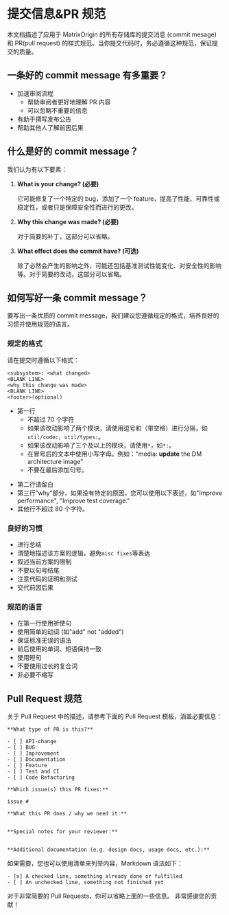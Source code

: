 # **提交信息&PR 规范**

本文档描述了应用于 MatrixOrigin 的所有存储库的提交消息 (commit mesage) 和 PR(pull request) 的样式规范。当你提交代码时，务必遵循这种规范，保证提交的质量。

## **一条好的 commit message 有多重要？**

- 加速审阅流程
    - 帮助审阅者更好地理解 PR 内容
    - 可以忽略不重要的信息
- 有助于撰写发布公告
- 帮助其他人了解前因后果

## **什么是好的 commit message？**

我们认为有以下要素：

1. **What is your change? (必要)**

    它可能修复了一个特定的 bug，添加了一个 feature，提高了性能、可靠性或稳定性，或者只是保障安全性而进行的更改。

2. **Why this change was made? (必要)**

    对于简要的补丁，这部分可以省略。

3. **What effect does the commit have? (可选)**

    除了必然会产生的影响之外，可能还包括基准测试性能变化、对安全性的影响等。对于简要的改动，这部分可以省略。

## **如何写好一条 commit message**？

要写出一条优质的 commit message，我们建议您遵循规定的格式，培养良好的习惯并使用规范的语言。

### **规定的格式**

请在提交时遵循以下格式：

```
<subsystem>: <what changed>
<BLANK LINE>
<why this change was made>
<BLANK LINE>
<footer>(optional)
```

+ 第一行
    - 不超过 70 个字符
    - 如果该改动影响了两个模块，请使用逗号和（带空格）进行分隔，如`util/codec, util/types:`。
    - 如果该改动影响了三个及以上的模块，请使用`*`，如`*:`。
    - 在冒号后的文本中使用小写字母。例如："media: **update** the DM architecture image"
    - 不要在最后添加句号。

- 第二行请留白
- 第三行“why”部分，如果没有特定的原因，您可以使用以下表述，如"Improve performance", "Improve test coverage."
- 其他行不超过 80 个字符。

### **良好的习惯**

- 进行总结
- 清楚地描述该方案的逻辑，避免`misc fixes`等表达
- 叙述当前方案的限制
- 不要以句号结尾
- 注意代码的证明和测试
- 交代前因后果

### **规范的语言**

- 在第一行使用祈使句
- 使用简单的动词 (如"add" not "added")
- 保证标准无误的语法
- 前后使用的单词、短语保持一致
- 使用短句
- 不要使用过长的复合词
- 非必要不缩写

## **Pull Request 规范**

关于 Pull Request 中的描述，请参考下面的 Pull Request 模板，涵盖必要信息：

```
**What type of PR is this?**

- [ ] API-change
- [ ] BUG
- [ ] Improvement
- [ ] Documentation
- [ ] Feature
- [ ] Test and CI
- [ ] Code Refactoring

**Which issue(s) this PR fixes:**

issue #

**What this PR does / why we need it:**


**Special notes for your reviewer:**


**Additional documentation (e.g. design docs, usage docs, etc.):**

```

如果需要，您也可以使用清单来列举内容，Markdown 语法如下：

```
- [x] A checked line, something already done or fulfilled
- [ ] An unchecked line, something not finished yet
```

对于非常简要的 Pull Requests，你可以省略上面的一些信息。
非常感谢您的贡献！
